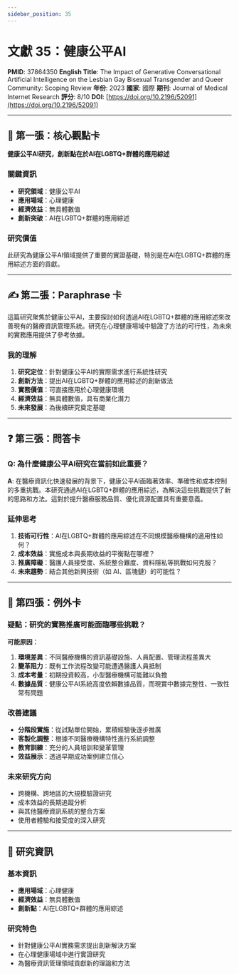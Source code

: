 ```yaml
---
sidebar_position: 35
---
```


# 文獻 35：健康公平AI

**PMID**: 37864350
**English Title**: The Impact of Generative Conversational Artificial Intelligence on the Lesbian Gay Bisexual Transgender and Queer Community: Scoping Review
**年份**: 2023
**國家**: 國際
**期刊**: Journal of Medical Internet Research
**評分**: 8/10
**DOI**: [https://doi.org/10.2196/52091](https://doi.org/10.2196/52091)

---

## 📌 第一張：核心觀點卡

**健康公平AI研究，創新點在於AI在LGBTQ+群體的應用綜述**

### 關鍵資訊
- **研究領域**：健康公平AI
- **應用場域**：心理健康
- **經濟效益**：無具體數值
- **創新突破**：AI在LGBTQ+群體的應用綜述

### 研究價值
此研究為健康公平AI領域提供了重要的實證基礎，特別是在AI在LGBTQ+群體的應用綜述方面的貢獻。

---

## ✍️ 第二張：Paraphrase 卡

這篇研究聚焦於健康公平AI，主要探討如何透過AI在LGBTQ+群體的應用綜述來改善現有的醫療資訊管理系統。研究在心理健康場域中驗證了方法的可行性，為未來的實務應用提供了參考依據。

### 我的理解
1. **研究定位**：針對健康公平AI的實際需求進行系統性研究
2. **創新方法**：提出AI在LGBTQ+群體的應用綜述的創新做法
3. **實務價值**：可直接應用於心理健康環境
4. **經濟效益**：無具體數值，具有商業化潛力
5. **未來發展**：為後續研究奠定基礎

---

## ❓ 第三張：問答卡

### Q: 為什麼健康公平AI研究在當前如此重要？

**A**: 在醫療資訊化快速發展的背景下，健康公平AI面臨著效率、準確性和成本控制的多重挑戰。本研究通過AI在LGBTQ+群體的應用綜述，為解決這些挑戰提供了新的思路和方法。這對於提升醫療服務品質、優化資源配置具有重要意義。

### 延伸思考
1. **技術可行性**：AI在LGBTQ+群體的應用綜述在不同規模醫療機構的適用性如何？
2. **成本效益**：實施成本與長期收益的平衡點在哪裡？
3. **推廣障礙**：醫護人員接受度、系統整合難度、資料隱私等挑戰如何克服？
4. **未來趨勢**：結合其他新興技術（如 AI、區塊鏈）的可能性？

---

## 🤔 第四張：例外卡

### 疑點：研究的實務推廣可能面臨哪些挑戰？

**可能原因**：
1. **環境差異**：不同醫療機構的資訊基礎設施、人員配置、管理流程差異大
2. **變革阻力**：既有工作流程改變可能遭遇醫護人員抵制
3. **成本考量**：初期投資較高，小型醫療機構可能難以負擔
4. **數據品質**：健康公平AI系統高度依賴數據品質，而現實中數據完整性、一致性常有問題

### 改善建議
- **分階段實施**：從試點單位開始，累積經驗後逐步推廣
- **客製化調整**：根據不同醫療機構特性進行系統調整
- **教育訓練**：充分的人員培訓和變革管理
- **效益展示**：透過早期成功案例建立信心

### 未來研究方向
- 跨機構、跨地區的大規模驗證研究
- 成本效益的長期追蹤分析
- 與其他醫療資訊系統的整合方案
- 使用者體驗和接受度的深入研究

---

## 📄 研究資訊

### 基本資訊
- **應用場域**：心理健康
- **經濟效益**：無具體數值
- **創新點**：AI在LGBTQ+群體的應用綜述

### 研究特色
- 針對健康公平AI實務需求提出創新解決方案
- 在心理健康場域中進行實證研究
- 為醫療資訊管理領域貢獻新的理論和方法
